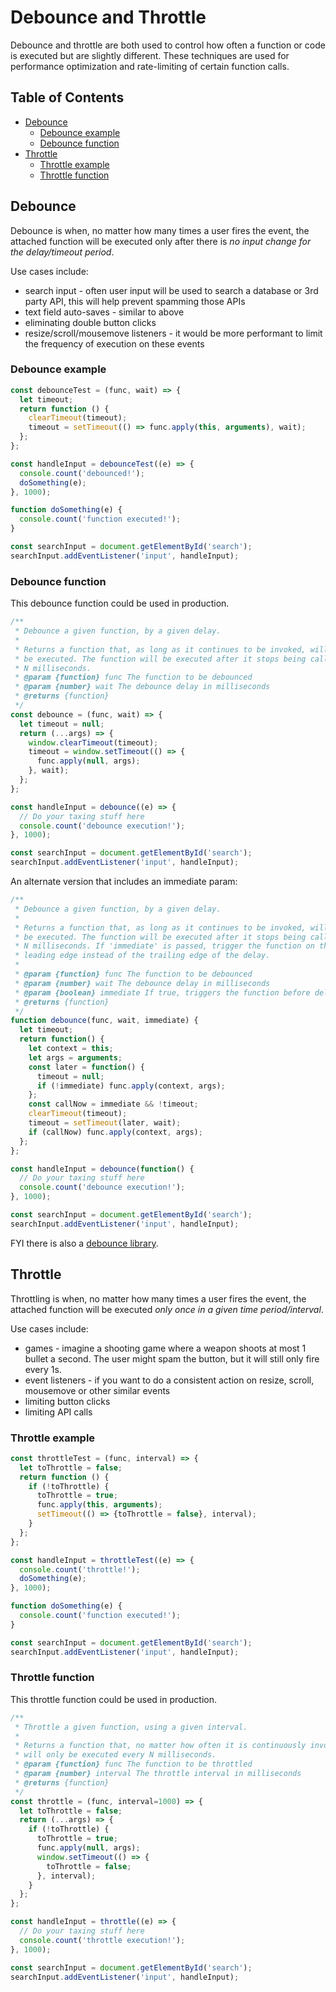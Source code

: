 # Debounce and Throttle

Debounce and throttle are both used to control how often a function or code is executed but are slightly different. These techniques are used for performance optimization and rate-limiting of certain function calls.


## Table of Contents

<!-- toc -->

- [Debounce](#debounce)
  * [Debounce example](#debounce-example)
  * [Debounce function](#debounce-function)
- [Throttle](#throttle)
  * [Throttle example](#throttle-example)
  * [Throttle function](#throttle-function)

<!-- tocstop -->

## Debounce

Debounce is when, no matter how many times a user fires the event, the attached function will be executed only after there is *no input change for the delay/timeout period*.

Use cases include:

- search input - often user input will be used to search a database or 3rd party API, this will help prevent spamming those APIs
- text field auto-saves - similar to above
- eliminating double button clicks
- resize/scroll/mousemove listeners - it would be more performant to limit the frequency of execution on these events

### Debounce example

```javascript
const debounceTest = (func, wait) => {
  let timeout;
  return function () {
    clearTimeout(timeout);
    timeout = setTimeout(() => func.apply(this, arguments), wait);
  };
};

const handleInput = debounceTest((e) => {
  console.count('debounced!');
  doSomething(e);
}, 1000);

function doSomething(e) {
  console.count('function executed!');
}

const searchInput = document.getElementById('search');
searchInput.addEventListener('input', handleInput);
```

### Debounce function

This debounce function could be used in production.

```javascript
/**
 * Debounce a given function, by a given delay.
 *
 * Returns a function that, as long as it continues to be invoked, will not
 * be executed. The function will be executed after it stops being called for
 * N milliseconds.
 * @param {function} func The function to be debounced
 * @param {number} wait The debounce delay in milliseconds
 * @returns {function}
 */
const debounce = (func, wait) => {
  let timeout = null;
  return (...args) => {
    window.clearTimeout(timeout);
    timeout = window.setTimeout(() => {
      func.apply(null, args);
    }, wait);
  };
};

const handleInput = debounce((e) => {
  // Do your taxing stuff here
  console.count('debounce execution!');
}, 1000);

const searchInput = document.getElementById('search');
searchInput.addEventListener('input', handleInput);
```

An alternate version that includes an immediate param:

```javascript
/**
 * Debounce a given function, by a given delay.
 *
 * Returns a function that, as long as it continues to be invoked, will not
 * be executed. The function will be executed after it stops being called for
 * N milliseconds. If 'immediate' is passed, trigger the function on the
 * leading edge instead of the trailing edge of the delay.
 *
 * @param {function} func The function to be debounced
 * @param {number} wait The debounce delay in milliseconds
 * @param {boolean} immediate If true, triggers the function before delay
 * @returns {function}
 */
function debounce(func, wait, immediate) {
  let timeout;
  return function() {
    let context = this;
    let args = arguments;
    const later = function() {
      timeout = null;
      if (!immediate) func.apply(context, args);
    };
    const callNow = immediate && !timeout;
    clearTimeout(timeout);
    timeout = setTimeout(later, wait);
    if (callNow) func.apply(context, args);
  };
};

const handleInput = debounce(function() {
  // Do your taxing stuff here
  console.count('debounce execution!');
}, 1000);

const searchInput = document.getElementById('search');
searchInput.addEventListener('input', handleInput);
```

FYI there is also a [debounce library](https://github.com/xnimorz/use-debounce).

## Throttle

Throttling is when, no matter how many times a user fires the event, the attached function will be executed *only once in a given time period/interval*.

Use cases include:

- games - imagine a shooting game  where a weapon shoots at most 1 bullet a second. The user might spam the button, but it will still only fire every 1s.
- event listeners  - if you want to do a consistent action on resize, scroll, mousemove or other similar events
- limiting button clicks
- limiting API calls

### Throttle example

```javascript
const throttleTest = (func, interval) => {
  let toThrottle = false;
  return function () {
    if (!toThrottle) {
      toThrottle = true;
      func.apply(this, arguments);
      setTimeout(() => {toThrottle = false}, interval);
    }
  };
};

const handleInput = throttleTest((e) => {
  console.count('throttle!');
  doSomething(e);
}, 1000);

function doSomething(e) {
  console.count('function executed!');
}

const searchInput = document.getElementById('search');
searchInput.addEventListener('input', handleInput);
```

### Throttle function

This throttle function could be used in production.

```javascript
/**
 * Throttle a given function, using a given interval.
 *
 * Returns a function that, no matter how often it is continuously invoked,
 * will only be executed every N milliseconds.
 * @param {function} func The function to be throttled
 * @param {number} interval The throttle interval in milliseconds
 * @returns {function}
 */
const throttle = (func, interval=1000) => {
  let toThrottle = false;
  return (...args) => {
    if (!toThrottle) {
      toThrottle = true;
      func.apply(null, args);
      window.setTimeout(() => {
        toThrottle = false;
      }, interval);
    }
  };
};

const handleInput = throttle((e) => {
  // Do your taxing stuff here
  console.count('throttle execution!');
}, 1000);

const searchInput = document.getElementById('search');
searchInput.addEventListener('input', handleInput);
```

